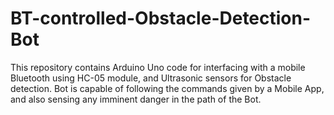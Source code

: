 # BT-controlled-Obstacle-Detection-Bot
This repository contains Arduino Uno code for interfacing with a mobile Bluetooth using HC-05 module, and Ultrasonic sensors for Obstacle detection. Bot is capable of following the commands given by a Mobile App, and also sensing any imminent danger in the path of the Bot.
